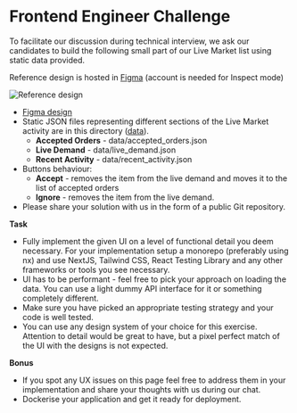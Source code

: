 # Frontend Engineer Challenge

To facilitate our discussion during technical interview, we ask our candidates to build the following small part of our Live Market list using static data provided. 

Reference design is hosted in <a href="https://www.figma.com">Figma</a> (account is needed for Inspect mode) 

<img src="https://github.com/rooser-eu/frontend-engineer-challenge/blob/8633176dec6a97975b3f8c9a5f04e56967bc88f7/Design_Reference.png" alt="Reference design" title="Reference design">

<ul>
  <li><a href="https://www.figma.com/file/HrRWXoG70Gy8W4c9moXuq2/Front-end-Challenge?type=design&node-id=0-1&mode=design&t=sECLSwzwlb09l54c-0" target="_blank">Figma design</a></li>
  <li>
      Static JSON files representing different sections of the Live Market activity are in this directory (<a href="https://github.com/rooser-eu/frontend-engineer-challenge/tree/main/data">data</a>).
      <ul>
        <li><strong>Accepted Orders</strong> - data/accepted_orders.json</li>
        <li><strong>Live Demand</strong> - data/live_demand.json</li>
        <li><strong>Recent Activity</strong> - data/recent_activity.json</li>
      </ul>
  </li>
  <li>Buttons behaviour:
      <ul>
        <li><strong>Accept</strong> - removes the item from the live demand and moves it to the list of accepted orders</li>
        <li><strong>Ignore</strong> - removes the item from the live demand.</li>
      </ul>
  </li>
  <li>Please share your solution with us in the form of a public Git repository.</li>
</ul>

<strong>Task</strong>
<ul>
  <li>Fully implement the given UI on a level of functional detail you deem necessary. For your implementation setup a monorepo (preferably using nx) and use NextJS, Tailwind CSS, React Testing Library and any other frameworks or tools you see necessary.</li>
  <li>UI has to be performant - feel free to pick your approach on loading the data. You can use a light dummy API interface for it or something completely different.</li>
  <li>Make sure you have picked an appropriate testing strategy and your code is well tested.</li>
  <li>You can use any design system of your choice for this exercise. Attention to detail would be great to have, but a pixel perfect match of the UI with the designs is not expected.</li>
</ul>
  
<strong>Bonus</strong>
<ul>
  <li>If you spot any UX issues on this page feel free to address them in your implementation and share your thoughts with us during our chat.</li>
  <li>Dockerise your application and get it ready for deployment. </li>
</ul>

